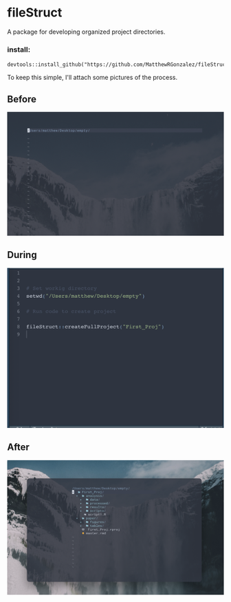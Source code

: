 # fileStruct

A package for developing organized project directories.

### install:

```
devtools::install_github("https://github.com/MatthewRGonzalez/fileStruct")
```
To keep this simple, I'll attach some pictures of the process.
## Before
![](https://github.com/MatthewRGonzalez/fileStruct/blob/main/images/Screen%20Shot%202021-03-29%20at%203.15.50%20PM.png?raw=true)

## During
![](https://github.com/MatthewRGonzalez/fileStruct/blob/main/images/Screen%20Shot%202021-03-29%20at%203.16.53%20PM.png?raw=true)

## After 
![](https://github.com/MatthewRGonzalez/fileStruct/blob/main/images/Screen%20Shot%202021-03-29%20at%203.17.43%20PM.png?raw=true)








